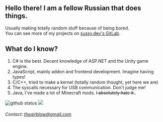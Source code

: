 ## Hello there! I am a fellow Russian that does things.
Usually making totally random stuff because of being bored. \
You can see more of my projects on [sussy.dev's GitLab](https://git.sussy.dev/explore).

## What do I know?
1) C# is the best. Decent knowledge of ASP.NET and the Unity game engine.
2) JavaScript, mainly addon and frontend development. Imagine having types!
3) C/C++, tried to make a kernel (totally random thought, yet here we are)
4) The syscalls necessary for USB communication. Don't judge me!
5) Java, I've made a lot of Minecraft mods. ~~I absolutely hate it.~~.

<a>
  <img src="https://github-readme-stats.vercel.app/api?username=theairblow&show_icons=true&theme=algolia" alt="github status"/>
  <img src="https://github-readme-streak-stats.herokuapp.com/?user=theairblow&theme=black-ice&stroke=0000&background=060A0CD0"/>
</a>


###### Contact: [theairblow@gmail.com](https://www.youtube.com/watch?v=TGdWw9XOFt4)

